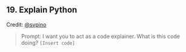 ## 19. Explain Python

Credit: [@svpino](https://twitter.com/svpino)

> Prompt: I want you to act as a code explainer. What is this code doing? `[Insert code]`